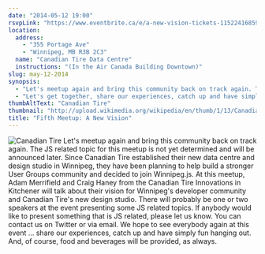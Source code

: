 ```yaml
---
date: "2014-05-12 19:00"
rsvpLink: "https://www.eventbrite.ca/e/a-new-vision-tickets-11522416859"
location: 
  address: 
    - "355 Portage Ave"
    - "Winnipeg, MB R3B 2C3"
  name: "Canadian Tire Data Centre"
  instructions: "(In the Air Canada Building Downtown)"
slug: may-12-2014
synopsis: 
  - "Let's meetup again and bring this community back on track again. The JS related topic for this meetup is not yet determined and will be announced later but Adam Merrifield and Craig Haney from the Canadian Tire Innovations in Kitchener will talk about their vision for Winnipeg's developer community and Canadian Tire's new design studio."
  - "Let's get together, share our experiences, catch up and have simply fun hanging out."
thumbAltText: "Canadian Tire"
thumbnail: "http://upload.wikimedia.org/wikipedia/en/thumb/1/13/Canadian_Tire_Logo.svg/189px-Canadian_Tire_Logo.svg.png"
title: "Fifth Meetup: A New Vision"
---
```


![Canadian Tire](http://upload.wikimedia.org/wikipedia/en/thumb/1/13/Canadian_Tire_Logo.svg/189px-Canadian_Tire_Logo.svg.png "Canadian Tire")
Let's meetup again and bring this community back on track again. The JS related topic for this meetup is not yet determined and will be announced later. Since Canadian Tire established their new data centre and design studio in Winnipeg, they have been planning to help build a stronger User Groups community and decided to join Winnipeg.js. At this meetup, Adam Merrifield and Craig Haney from the Canadian Tire Innovations in Kitchener will talk about their vision for Winnipeg's developer community and Canadian Tire's new design studio. There will probably be one or two speakers at the event presenting some JS related topics. If anybody would like to present something that is JS related, please let us know. You can contact us on Twitter or via email. We hope to see everybody again at this event ... share our experiences, catch up and have simply fun hanging out. And, of course, food and beverages will be provided, as always. 
